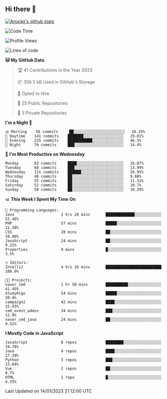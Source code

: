 ## Hi there 👋

[![Anurag's github stats](https://github-readme-stats.vercel.app/api?username=Songwonseok)](https://github.com/anuraghazra/github-readme-stats)



<!--START_SECTION:waka-->
![Code Time](http://img.shields.io/badge/Code%20Time-2%2C025%20hrs%2023%20mins-blue)

![Profile Views](http://img.shields.io/badge/Profile%20Views-42-blue)

![Lines of code](https://img.shields.io/badge/From%20Hello%20World%20I%27ve%20Written-3%20Million%20lines%20of%20code-blue)

**🐱 My GitHub Data** 

> 🏆 41 Contributions in the Year 2023
 > 
> 📦 356.5 kB Used in GitHub's Storage 
 > 
> 💼 Opted to Hire
 > 
> 📜 25 Public Repositories 
 > 
> 🔑 3 Private Repositories  
 > 
**I'm a Night 🦉** 

```text
🌞 Morning    50 commits     ██░░░░░░░░░░░░░░░░░░░░░░░   10.29% 
🌆 Daytime    141 commits    ███████░░░░░░░░░░░░░░░░░░   29.01% 
🌃 Evening    225 commits    ███████████░░░░░░░░░░░░░░   46.3% 
🌙 Night      70 commits     ███░░░░░░░░░░░░░░░░░░░░░░   14.4%

```
📅 **I'm Most Productive on Wednesday** 

```text
Monday       82 commits     ████░░░░░░░░░░░░░░░░░░░░░   16.87% 
Tuesday      68 commits     ███░░░░░░░░░░░░░░░░░░░░░░   13.99% 
Wednesday    131 commits    ██████░░░░░░░░░░░░░░░░░░░   26.95% 
Thursday     48 commits     ██░░░░░░░░░░░░░░░░░░░░░░░   9.88% 
Friday       55 commits     ██░░░░░░░░░░░░░░░░░░░░░░░   11.32% 
Saturday     52 commits     ██░░░░░░░░░░░░░░░░░░░░░░░   10.7% 
Sunday       50 commits     ██░░░░░░░░░░░░░░░░░░░░░░░   10.29%

```


📊 **This Week I Spent My Time On** 

```text
💬 Programming Languages: 
Java                     2 hrs 20 mins       █████████████░░░░░░░░░░░░   52.46% 
PHP                      57 mins             █████░░░░░░░░░░░░░░░░░░░░   21.38% 
CSS                      28 mins             ██░░░░░░░░░░░░░░░░░░░░░░░   10.86% 
JavaScript               24 mins             ██░░░░░░░░░░░░░░░░░░░░░░░   9.22% 
Properties               9 mins              █░░░░░░░░░░░░░░░░░░░░░░░░   3.5%

🔥 Editors: 
IntelliJ                 4 hrs 26 mins       █████████████████████████   100.0%

🐱‍💻 Projects: 
naver_cmd                1 hr 50 mins        ██████████░░░░░░░░░░░░░░░   41.45% 
StudyAlgo                54 mins             █████░░░░░░░░░░░░░░░░░░░░   20.4% 
campaign2                42 mins             ████░░░░░░░░░░░░░░░░░░░░░   15.93% 
cmd_event_admin          34 mins             ███░░░░░░░░░░░░░░░░░░░░░░   12.9% 
naver_cmd_java           24 mins             ██░░░░░░░░░░░░░░░░░░░░░░░   9.32%

```

**I Mostly Code in JavaScript** 

```text
JavaScript               8 repos             ████████░░░░░░░░░░░░░░░░░   34.78% 
Java                     4 repos             ████░░░░░░░░░░░░░░░░░░░░░   17.39% 
Python                   3 repos             ███░░░░░░░░░░░░░░░░░░░░░░   13.04% 
Vue                      2 repos             ██░░░░░░░░░░░░░░░░░░░░░░░   8.7% 
HTML                     1 repo              █░░░░░░░░░░░░░░░░░░░░░░░░   4.35%

```



 Last Updated on 14/01/2023 21:12:00 UTC
<!--END_SECTION:waka-->
